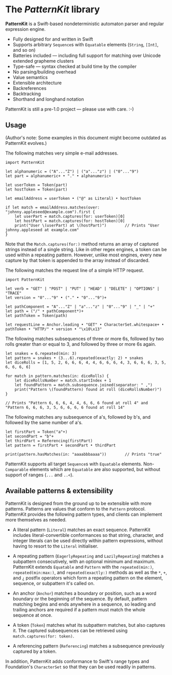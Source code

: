 # The *PatternKit* library
**PatternKit** is a Swift-based nondeterministic automaton parser and regular expression engine.

+ Fully designed for and written in Swift
+ Supports arbitrary `Sequence`s with `Equatable` elements (`String`, `[Int]`, and so on)
+ Batteries included — including full support for matching over Unicode extended grapheme clusters
+ Type-safe — syntax checked at build time by the compiler
+ No parsing/building overhead
+ Value semantics
+ Extensible architecture
+ Backreferences
+ Backtracking
+ Shorthand and longhand notation

PatternKit is still a pre-1.0 project — please use with care. :-)

## Usage
(Author's note: Some examples in this document might become outdated as PatternKit evolves.)

The following matches very simple e-mail addresses.

    import PatternKit
	
    let alphanumeric = ("A"..."Z") | ("a"..."z") | ("0"..."9")
    let part = alphanumeric+ • "." • alphanumeric+
    
    let userToken = Token(part)
    let hostToken = Token(part)
    
    let emailAddress = userToken • ("@" as Literal) • hostToken
    
    if let match = emailAddress.matches(over: "johnny.appleseed@example.com").first {
        let userPart = match.captures(for: userToken)[0]
        let hostPart = match.captures(for: hostToken)[0]
        print("User \(userPart) at \(hostPart)")		// Prints "User johnny.appleseed at example.com"
    }

Note that the `Match.captures(for:)` method returns an array of captured strings instead of a single string. Like in other regex engines, a token can be used within a repeating pattern. However, unlike most engines, every new capture by that token is appended to the array instead of discarded.

The following matches the request line of a simple HTTP request.

    import PatternKit
    
    let verb = "GET" | "POST" | "PUT" | "HEAD" | "DELETE" | "OPTIONS" | "TRACE"
    let version = "0"..."9" • ("." • "0"..."9")+
    
    let pathComponent = "A"..."Z" | "a"..."z" | "0"..."9" | "_" | "+"
    let path = ("/" • pathComponent*)+
    let pathToken = Token(path)
    
    let requestLine = Anchor.leading • "GET" • CharacterSet.whitespace+ • pathToken • "HTTP/" • version • "\x10\x13"

The following matches subsequences of three or more 6s, followed by two rolls greater than or equal to 3, and followed by three or more 6s again.

    let snakes = 6.repeated(min: 3)
    let pattern = snakes • (3...6).repeated(exactly: 2) • snakes
    let diceRolls = [1, 5, 2, 6, 6, 6, 4, 4, 6, 6, 6, 4, 3, 6, 6, 6, 3, 5, 6, 6, 6, 6]
    
    for match in pattern.matches(in: diceRolls) {
        let diceRollsNumber = match.startIndex + 1
        let foundPattern = match.subsequence.joined(separator: " ,")
        print("Pattern \(foundPattern) found at roll (diceRollsNumber)")
    }
    
    // Prints "Pattern 6, 6, 6, 4, 4, 6, 6, 6 found at roll 4" and "Pattern 6, 6, 6, 3, 5, 6, 6, 6, 6 found at roll 14"

The following matches any subsequence of a's, followed by b's, and followed by the same number of a's.

    let firstPart = Token("a"+)
    let secondPart = "b"+
    let thirdPart = Referencing(firstPart)
    let pattern = firstPart • secondPart • thirdPart
    
    print(pattern.hasMatches(in: "aaaabbbaaaa"))		// Prints "true"

PatternKit supports all target `Sequence`s with `Equatable` elements. Non-`Comparable` elements which are `Equatable` are also supported, but without support of ranges (`...` and `..<`).

## Available patterns & extensibility
PatternKit is designed from the ground up to be extensible with more patterns. Patterns are values that conform to the `Pattern` protocol. PatternKit provides the following pattern types, and clients can implement more themselves as needed.

* A literal pattern (`Literal`) matches an exact sequence. PatternKit includes literal-convertible conformances so that string, character, and integer literals can be used directly within pattern expressions, without having to resort to the `Literal` initialiser.

* A repeating pattern (`EagerlyRepeating` and `LazilyRepeating`) matches a subpattern consecutively, with an optional minimum and maximum. PatternKit extends `Equatable` and `Pattern` with the `repeated(min:)`, `repeated(min:max:)`, and `repeated(exactly:)` methods as well as the `*`, `+`, and `¿` postfix operators which form a repeating pattern on the element, sequence, or subpattern it's called on.

* An anchor (`Anchor`) matches a boundary or position, such as a word boundary or the beginning of the sequence. By default, pattern matching begins and ends anywhere in a sequence, so leading and trailing anchors are required if a pattern must match the whole sequence at once.

* A token (`Token`) matches what its subpattern matches, but also captures it. The captured subsequences can be retrieved using `match.captures(for: token)`.

* A referencing pattern (`Referencing`) matches a subsequence previously captured by a token.

In addition, PatternKit adds conformance to Swift's range types and Foundation's `CharacterSet` so that they can be used readily in patterns.